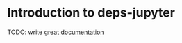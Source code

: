 # Introduction to deps-jupyter

TODO: write [great documentation](http://jacobian.org/writing/what-to-write/)
